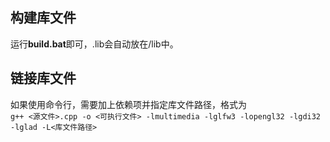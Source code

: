 ## 构建库文件
运行**build.bat**即可，.lib会自动放在/lib中。
## 链接库文件
如果使用命令行，需要加上依赖项并指定库文件路径，格式为<br>
``
g++ <源文件>.cpp -o <可执行文件> -lmultimedia -lglfw3 -lopengl32 -lgdi32 -lglad -L<库文件路径>
``
